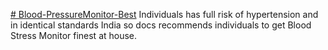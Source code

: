 <a href="https://accusuremedicaldevice.com/uncategorized/blood-pressure-monitor-best/"># Blood-PressureMonitor-Best</a>
Individuals has full risk of hypertension and in identical standards India so docs recommends individuals to get Blood Stress Monitor finest at house.

